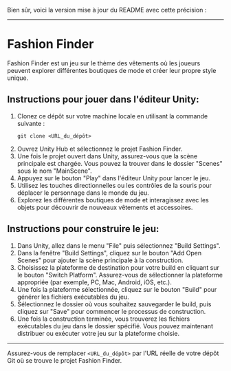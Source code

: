 Bien sûr, voici la version mise à jour du README avec cette précision :

---

# Fashion Finder

Fashion Finder est un jeu sur le thème des vêtements où les joueurs peuvent explorer différentes boutiques de mode et créer leur propre style unique.

## Instructions pour jouer dans l'éditeur Unity:

1. Clonez ce dépôt sur votre machine locale en utilisant la commande suivante :
   ```
   git clone <URL_du_dépôt>
   ```
2. Ouvrez Unity Hub et sélectionnez le projet Fashion Finder.
3. Une fois le projet ouvert dans Unity, assurez-vous que la scène principale est chargée. Vous pouvez la trouver dans le dossier "Scenes" sous le nom "MainScene".
4. Appuyez sur le bouton "Play" dans l'éditeur Unity pour lancer le jeu.
5. Utilisez les touches directionnelles ou les contrôles de la souris pour déplacer le personnage dans le monde du jeu.
6. Explorez les différentes boutiques de mode et interagissez avec les objets pour découvrir de nouveaux vêtements et accessoires.

## Instructions pour construire le jeu:

1. Dans Unity, allez dans le menu "File" puis sélectionnez "Build Settings".
2. Dans la fenêtre "Build Settings", cliquez sur le bouton "Add Open Scenes" pour ajouter la scène principale à la construction.
3. Choisissez la plateforme de destination pour votre build en cliquant sur le bouton "Switch Platform". Assurez-vous de sélectionner la plateforme appropriée (par exemple, PC, Mac, Android, iOS, etc.).
4. Une fois la plateforme sélectionnée, cliquez sur le bouton "Build" pour générer les fichiers exécutables du jeu.
5. Sélectionnez le dossier où vous souhaitez sauvegarder le build, puis cliquez sur "Save" pour commencer le processus de construction.
6. Une fois la construction terminée, vous trouverez les fichiers exécutables du jeu dans le dossier spécifié. Vous pouvez maintenant distribuer ou exécuter votre jeu sur la plateforme choisie.

---

Assurez-vous de remplacer `<URL_du_dépôt>` par l'URL réelle de votre dépôt Git où se trouve le projet Fashion Finder.
